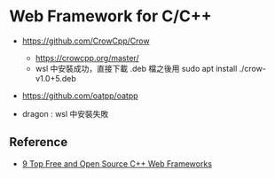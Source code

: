 # Web Framework for C/C++

* https://github.com/CrowCpp/Crow
    * https://crowcpp.org/master/
    * wsl 中安裝成功，直接下載 .deb 檔之後用 sudo apt install ./crow-v1.0+5.deb
* https://github.com/oatpp/oatpp

* dragon : wsl 中安裝失敗

## Reference

* [9 Top Free and Open Source C++ Web Frameworks](https://www.linuxlinks.com/free-open-source-cplusplus-web-frameworks/)
